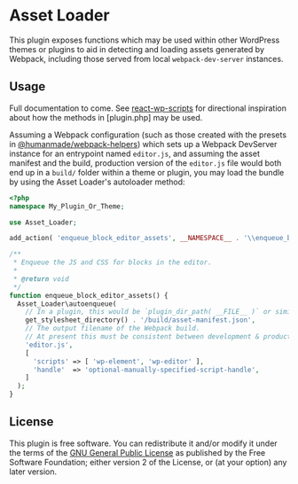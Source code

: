 # Asset Loader

This plugin exposes functions which may be used within other WordPress themes or plugins to aid in detecting and loading assets generated by Webpack, including those served from local `webpack-dev-server` instances.

## Usage

Full documentation to come. See [react-wp-scripts](https://github.com/humanmade/react-wp-scripts) for directional inspiration about how the methods in [plugin.php] may be used.

Assuming a Webpack configuration (such as those created with the presets in [@humanmade/webpack-helpers](https://github.com/humanmade/webpack-helpers)) which sets up a Webpack DevServer instance for an entrypoint named `editor.js`, and assuming the asset manifest and the build, production version of the `editor.js` file would both end up in a `build/` folder within a theme or plugin, you may load the bundle by using the Asset Loader's autoloader method:

```php
<?php
namespace My_Plugin_Or_Theme;

use Asset_Loader;

add_action( 'enqueue_block_editor_assets', __NAMESPACE__ . '\\enqueue_block_editor_assets' );

/**
 * Enqueue the JS and CSS for blocks in the editor.
 *
 * @return void
 */
function enqueue_block_editor_assets() {
  Asset_Loader\autoenqueue(
    // In a plugin, this would be `plugin_dir_path( __FILE__ )` or similar.
    get_stylesheet_directory() . '/build/asset-manifest.json',
    // The output filename of the Webpack build.
    // At present this must be consistent between development & production builds.
    'editor.js',
    [
      'scripts' => [ 'wp-element', 'wp-editor' ],
      'handle'  => 'optional-manually-specified-script-handle',
    ]
  );
}
```

## License

This plugin is free software. You can redistribute it and/or modify it under the terms of the [GNU General Public License](LICENSE) as published by the Free Software Foundation; either version 2 of the License, or (at your option) any later version.
